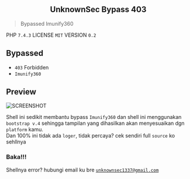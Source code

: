 <h2 align="center">UnknownSec Bypass 403</h2>

> Bypassed Imunify360

PHP `7.4.3` LICENSE `MIT` VERSION `0.2`

Bypassed
----------
* `403` Forbidden
* `Imunify360`

Preview
-------

![SCREENSHOT](https://unknownsec1337.github.io/ganteng/img.jpg)

Shell ini sedikit membantu bypass `Imunify360` dan shell ini menggunakan `bootstrap v.4` sehingga tampilan yang dihasilkan akan menyesuaikan dgn `platform` kamu.<br>Dan 100% ini tidak ada `loger`, tidak percaya? cek sendiri full `source` ko sehllnya

### Baka!!!
Shellnya error? hubungi email ku bre <a href="mailto:unknownsec1337@gmail.com">`unknownsec1337@gmail.com`</a>
